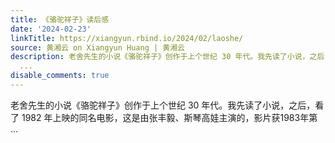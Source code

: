 ```yaml
---
title: 《骆驼祥子》读后感
date: '2024-02-23'
linkTitle: https://xiangyun.rbind.io/2024/02/laoshe/
source: 黄湘云 on Xiangyun Huang | 黄湘云
description: 老舍先生的小说《骆驼祥子》创作于上个世纪 30 年代。我先读了小说，之后，看了 1982 年上映的同名电影，这是由张丰毅、斯琴高娃主演的，影片获1983年第
  ...
disable_comments: true
---
```

老舍先生的小说《骆驼祥子》创作于上个世纪 30 年代。我先读了小说，之后，看了 1982 年上映的同名电影，这是由张丰毅、斯琴高娃主演的，影片获1983年第 ...
